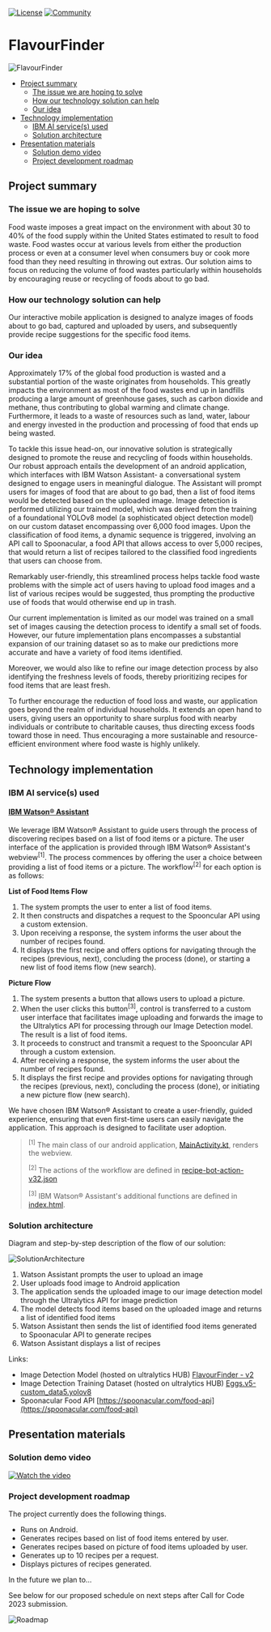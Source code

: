 [![License](https://img.shields.io/badge/License-Apache2-blue.svg)](https://www.apache.org/licenses/LICENSE-2.0) [![Community](https://img.shields.io/badge/Join-Community-blue)](https://developer.ibm.com/callforcode/solutions/projects/get-started/)

# FlavourFinder
![FlavourFinder](./images/FlavourFinder.png)

- [Project summary](#project-summary)
  - [The issue we are hoping to solve](#the-issue-we-are-hoping-to-solve)
  - [How our technology solution can help](#how-our-technology-solution-can-help)
  - [Our idea](#our-idea)
- [Technology implementation](#technology-implementation)
  - [IBM AI service(s) used](#ibm-ai-services-used)
  - [Solution architecture](#solution-architecture)
- [Presentation materials](#presentation-materials)
  - [Solution demo video](#solution-demo-video)
  - [Project development roadmap](#project-development-roadmap)


## Project summary

### The issue we are hoping to solve

Food waste imposes a great impact on the environment with about 30 to 40% of the food supply within the United States estimated to result to food waste. Food wastes occur at various levels from either the production process or even at a consumer level when consumers buy or cook more food than they need resulting in throwing out extras. Our solution aims to focus on reducing the volume of food wastes particularly within households by encouraging reuse or recycling of foods about to go bad. 


### How our technology solution can help

Our interactive mobile application is designed to analyze images of foods about to go bad, captured and uploaded by users, and subsequently provide recipe suggestions for the specific food items.

### Our idea

Approximately 17% of the global food production is wasted and a substantial portion of the waste originates from households. This greatly impacts the environment as most of the food wastes end up in landfills producing a large amount of greenhouse gases, such as carbon dioxide and methane, thus contributing to global warming and climate change. Furthermore, it leads to a waste of resources such as land, water, labour and energy invested in the production and processing of food that ends up being wasted.

To tackle this issue head-on, our innovative solution is strategically designed to promote the reuse and recycling of foods within households. Our robust approach entails the development of an android application, which interfaces with IBM Watson Assistant- a conversational system designed to engage users in meaningful dialogue. The Assistant will prompt users for images of food that are about to go bad, then a list of food items would be detected based on the uploaded image. Image detection is performed utilizing our trained model, which was derived from the training of a foundational YOLOv8 model (a sophisticated object detection model) on our custom dataset encompassing over 6,000 food images. Upon the classification of food items, a dynamic sequence is triggered, involving an API call to Spoonacular, a food API that allows access to over 5,000 recipes, that would return a list of recipes tailored to the classified food ingredients that users can choose from. 

Remarkably user-friendly, this streamlined process helps tackle food waste problems with the simple act of users having to upload food images and a list of various recipes would be suggested, thus prompting the productive use of foods that would otherwise end up in trash.

Our current implementation is limited as our model was trained on a small set of images causing the detection process to identify a small set of foods. However, our future implementation plans encompasses a substantial expansion of our training dataset so as to make our predictions more accurate and have a variety of food items identified. 

Moreover, we would also like to refine our image detection process by also identifying the freshness levels of foods, thereby prioritizing recipes for food items that are least fresh. 

To further encourage the reduction of food loss and waste, our application goes beyond the realm of individual households. It extends an open hand to users, giving users an opportunity to share surplus food with nearby individuals or contribute to charitable causes, thus directing excess foods toward those in need. Thus encouraging a more sustainable and resource-efficient environment where food waste is highly unlikely.


## Technology implementation

### IBM AI service(s) used

#### [IBM Watson® Assistant](https://cloud.ibm.com/catalog/services/watson-assistant)

We leverage IBM Watson® Assistant to guide users through the process of discovering recipes based on a list of food items or a picture. The user interface of the application is provided through IBM Watson® Assistant's webview<sup>[1]</sup>. The process commences by offering the user a choice between providing a list of food items or a picture. The workflow<sup>[2]</sup> for each option is as follows:

**List of Food Items Flow**

1. The system prompts the user to enter a list of food items.
2. It then constructs and dispatches a request to the Spooncular API using a custom extension.
3. Upon receiving a response, the system informs the user about the number of recipes found.
4. It displays the first recipe and offers options for navigating through the recipes (previous, next), concluding the process (done), or starting a new list of food items flow (new search).

**Picture Flow**

1. The system presents a button that allows users to upload a picture.
2. When the user clicks this button<sup>[3]</sup>, control is transferred to a custom user interface that facilitates image uploading and forwards the image to the Ultralytics API for processing through our Image Detection model. The result is a list of food items.
3. It proceeds to construct and transmit a request to the Spooncular API through a custom extension.
4. After receiving a response, the system informs the user about the number of recipes found.
5. It displays the first recipe and provides options for navigating through the recipes (previous, next), concluding the process (done), or initiating a new picture flow (new search).

We have chosen IBM Watson® Assistant to create a user-friendly, guided experience, ensuring that even first-time users can easily navigate the application. This approach is designed to facilitate user adoption.

> <sup>[1]</sup> The main class of our android application, [MainActivity.kt](https://github.com/lebriankim/FlavourFinder/blob/main/android-app/app/src/main/java/com/example/recipe/MainActivity.kt#L38), renders the webview.
>
> <sup>[2]</sup> The actions of the workflow are defined in [recipe-bot-action-v32.json](https://github.com/lebriankim/FlavourFinder/blob/main/ibm/recipe-bot-action-v32.json)
> 
> <sup>[3]</sup> IBM Watson® Assistant's additional functions are defined in [index.html](ahttps://github.com/lebriankim/FlavourFinder/blob/main/ndroid-app/app/src/main/assets/index.html).


### Solution architecture

Diagram and step-by-step description of the flow of our solution:

![SolutionArchitecture](./images/SolutionArchitecture.png)

1. Watson Assistant prompts the user to upload an image
2. User uploads food image to Android application
3. The application sends the uploaded image to our image detection model through the Ultralytics API for image prediction
4. The model detects food items based on the uploaded image and returns a list of identified food items
5. Watson Assistant then sends the list of identified food items generated to Spoonacular API to generate recipes
6. Watson Assistant displays a list of recipes

Links:
- Image Detection Model (hosted on ultralytics HUB) [FlavourFinder - v2](https://hub.ultralytics.com/models/af6qKxjR7JKNq39pWmPK)
- Image Detection Training Dataset (hosted on ultralytics HUB) [Eggs.v5-custom_data5.yolov8](https://hub.ultralytics.com/datasets/mG8GrG6fJLqUVTOMENZH)
- Spoonacular Food API [https://spoonacular.com/food-api](https://spoonacular.com/food-api)


## Presentation materials

### Solution demo video

[![Watch the video](./images/FlavourFinder-thumbnail.png)](https://www.youtube.com/watch?v=y_LTA07PO-4)

### Project development roadmap

The project currently does the following things.

- Runs on Android.
- Generates recipes based on list of food items entered by user.
- Generates recipes based on picture of food items uploaded by user.
- Generates up to 10 recipes per a request.
- Displays pictures of recipes generated.

In the future we plan to...

See below for our proposed schedule on next steps after Call for Code 2023 submission.

![Roadmap](./images/roadmap.png)
